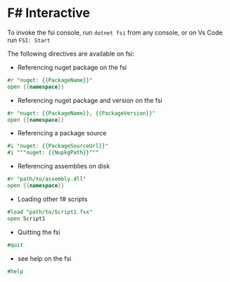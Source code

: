 # F# Interactive

To invoke the fsi console, run `dotnet fsi` from any console, or on Vs Code run `FSI: Start` 

The following directives are available on fsi:

- Referencing nuget package on the fsi

```fsharp
#r "nuget: {{PackageName}}"
open {{namespace}}
```

- Referencing nuget package and version on the fsi

```fsharp
#r "nuget: {{PackageName}}, {{PackageVersion}}"
open {{namespace}}
```

- Referencing a package source

```fsharp
#i "nuget: {{PackageSourceUrl}}"
#i """nuget: {{NupkgPath}}"""
```

- Referencing assemblies on disk

```fsharp
#r "path/to/assembly.dll"
open {{namespace}}
```

- Loading other f# scripts

```fsharp
#load "path/to/Script1.fsx"
open Script1
```

- Quitting the fsi

```fsharp
#quit
```

- see help on the fsi

```fsharp
#help
```
